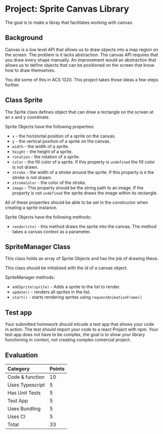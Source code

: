 # Project: Sprite Canvas Library
The goal is to make a libray that facilitates working with canvas. 

## Background 
Canvas is a low level API that allows us to draw objects into a map region on the screen. The problem is it lacks abstraction. The canvas API requires that you draw every shape manually. An improvement would an abstraction that allows us to define objects that can be positioned on the screen that know how to draw themselves. 

You did some of this in ACS 1320. This project takes those ideas a few steps further. 

## Class Sprite
The Sprite class defines object that can draw a rectangle on the screen at an x and y coordinate. 

Sprite Objects have the following properties: 
- `x` - the horizontal position of a sprite on the canvas. 
- `y` - the vertical position of a sprite on the canvas.
- `width` - the width of a sprite. 
- `height` - the height of a sprite.
- `rotation` - the rotation of a sprite. 
- `color` - the fill color of a sprite. If this property is `undefined` the fill color is not drawn.
- `stroke` - the width of a stroke around the sprite. If this property is `0` the stroke is not drawn. 
- `strokeColor` - the color of the stroke.
- `image` - This property should be the string path to an image. If the property is not `undefined` the sprite draws the image within its rectangle. 

All of these properties should be able to be set in the constructor when creating a sprite instance. 

Sprite Objects have the following methods:
- `render(ctx)` - this method draws the sprite into the canvas. The method takes a canvas context as a parameter. 

## SpriteManager Class
This class holds an array of Sprite Objects and has the job of drawing these. 

This class should be initialized with the id of a canvas object. 

SpriteManager methods: 
- `addSprite(sprite)` - Adds a sprite to the list to render.
- `update()` - renders all sprites in the list.
- `start()` - starts rendering sprites using `requestAnimationFrame()`

## Test app
Your submitted homework should inlcude a test app that shows your code in action. The test should import your code to a react Project with npm. Your test app does not have to be complex, the goal is to show your library functioning in context, not creating complex comercial project. 

## Evaluation
| Category | Points |
|:---------|:-------|
| Code & function | 10 |
| Uses Typescript |  5 |
| Has Unit Tests  |  5 |
| Test App        |  5 |
| Uses Bundling   |  5 |
| Uses CI         |  5 |
| Total           | 33 |

